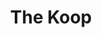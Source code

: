 ---
title: The Koop
lng: -76.9433408
lat: 40.2389185
color: '#31225D'
type: Korean
address: 5 S 35th St, Camp Hill, PA 17011
rating: 4.5
tags: 
  - bibimbap
  - fried chicken
  - galbi
  - bulgogi
---